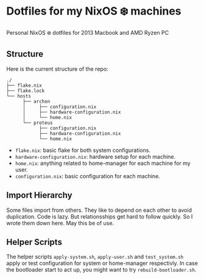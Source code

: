 # Dotfiles for my NixOS :snowflake: machines
 Personal NixOS :snowflake: dotfiles for 2013 Macbook and AMD Ryzen PC

## Structure

Here is the current structure of the repo:

```
./
├── flake.nix
├── flake.lock
└── hosts
      ├── archon
      │     ├── configuration.nix
      │     ├── hardware-configuration.nix
      │     └── home.nix
      └── proteus
            ├── configuration.nix
            ├── hardware-configuration.nix
            └── home.nix

```

- `flake.nix`: basic flake for both system configurations.
- `hardware-configuration.nix`: hardware setup for each machine.
- `home.nix`: anything related to home-manager for each machine for my user.
- `configuration.nix`: basic configuration for each machine.

## Import Hierarchy

Some files import from others. They like to depend on each other to avoid duplication. Code is lazy. But relationsships get hard to follow quickly. So I wrote them down here. May this be of use.

## Helper Scripts

The helper scripts `apply-system.sh`, `apply-user.sh` and `test_system.sh` apply or test configuration for system or home-manager respectivly. In case the bootloader start to act up, you might want to try `rebuild-bootloader.sh`.

```console
```
